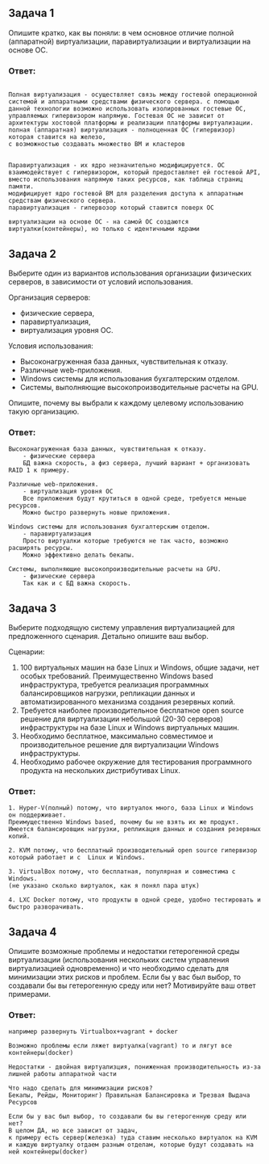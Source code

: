 ## Задача 1

Опишите кратко, как вы поняли: в чем основное отличие полной (аппаратной) виртуализации, паравиртуализации и виртуализации на основе ОС.

### Ответ:
```text

Полная виртуализация - осуществляет связь между гостевой операционной системой и аппаратными средствами физического сервера. с помощью данной технологии возможно использовать изолированных гостевые ОС, управляемых гипервизором напрямую. Гостевая ОС не зависит от архитектуры хостовой платформы и реализации платформы виртуализации.
полная (аппаратная) виртуализация - полноценная ОС (гипервизор) которая ставится на железо,
с возможностью создавать множество ВМ и кластеров


Паравиртуализация - их ядро незначительно модифицируется. ОС взаимодействует с гипервизором, который предоставляет ей гостевой API, вместо использования напрямую таких ресурсов, как таблица страниц памяти.
модифицирует ядро гостевой ВМ для разделения доступа к аппаратным средствам физического сервера.
паравиртуализация - гипервозор который ставится поверх ОС

виртуализации на основе ОС - на самой ОС создаются виртуалки(контейнеры), но только с идентичными ядрами
```

## Задача 2

Выберите один из вариантов использования организации физических серверов, в зависимости от условий использования.

Организация серверов:
- физические сервера,
- паравиртуализация,
- виртуализация уровня ОС.

Условия использования:
- Высоконагруженная база данных, чувствительная к отказу.
- Различные web-приложения.
- Windows системы для использования бухгалтерским отделом.
- Системы, выполняющие высокопроизводительные расчеты на GPU.

Опишите, почему вы выбрали к каждому целевому использованию такую организацию.

### Ответ:
```text
Высоконагруженная база данных, чувствительная к отказу.
    - физические сервера
    БД важна скорость, а физ сервера, лучший вариант + организовать RAID 1 к примеру. 

Различные web-приложения.
    - виртуализация уровня ОС
    Все приложения будут крутиться в одной среде, требуется меньше ресурсов.
    Можно быстро развернуть новые приложения.
    
Windows системы для использования бухгалтерским отделом.
    - паравиртуализация
    Просто виртуалки которые требуются не так часто, возможно расширять ресурсы.
    Можно эффективно делать бекапы.

Системы, выполняющие высокопроизводительные расчеты на GPU.
    - физические сервера
    Так как и с БД важна скорость.
```

## Задача 3

Выберите подходящую систему управления виртуализацией для предложенного сценария. Детально опишите ваш выбор.

Сценарии:

1. 100 виртуальных машин на базе Linux и Windows, общие задачи, нет особых требований. Преимущественно Windows based инфраструктура, требуется реализация программных балансировщиков нагрузки, репликации данных и автоматизированного механизма создания резервных копий.
2. Требуется наиболее производительное бесплатное open source решение для виртуализации небольшой (20-30 серверов) инфраструктуры на базе Linux и Windows виртуальных машин.
3. Необходимо бесплатное, максимально совместимое и производительное решение для виртуализации Windows инфраструктуры.
4. Необходимо рабочее окружение для тестирования программного продукта на нескольких дистрибутивах Linux.

### Ответ:
```text
1. Hyper-V(полный) потому, что виртуалок много, база Linux и Windows он поддерживает.
Преимущественно Windows based, почему бы не взять их же продукт.
Имеется балансировщик нагрузки, репликация данных и создания резервных копий.

2. KVM потому, что бесплатный производительный open source гипервизор который работает и с  Linux и Windows.

3. VirtualBox потому, что бесплатная, популярная и совместима с Windows.
(не указано сколько виртуалок, как я понял пара штук)

4. LXC Docker потому, что продукты в одной среде, удобно тестировать и быстро разворачивать.
```

## Задача 4

Опишите возможные проблемы и недостатки гетерогенной среды виртуализации (использования нескольких систем управления виртуализацией одновременно) и что необходимо сделать для минимизации этих рисков и проблем. Если бы у вас был выбор, то создавали бы вы гетерогенную среду или нет? Мотивируйте ваш ответ примерами.

### Ответ:
```text
например развернуть Virtualbox+vagrant + docker

Возможно проблемы если ляжет виртуалка(vagrant) то и лягут все контейнеры(docker)

Недостатки - двойная виртуализция, пониженная производительность из-за лишней работы аппаратной части

Что надо сделать для минимизации рисков?
Бекапы, Рейды, Мониторинг) Правильная Балансировка и Трезвая Выдача Ресурсов

Если бы у вас был выбор, то создавали бы вы гетерогенную среду или нет? 
В целом ДА, но все зависит от задач,
к примеру есть сервер(железка) туда ставим несколько виртуалок на KVM
и каждую виртуалку отдаем разным отделам, которые будут создавать на ней контейнеры(docker)
```
